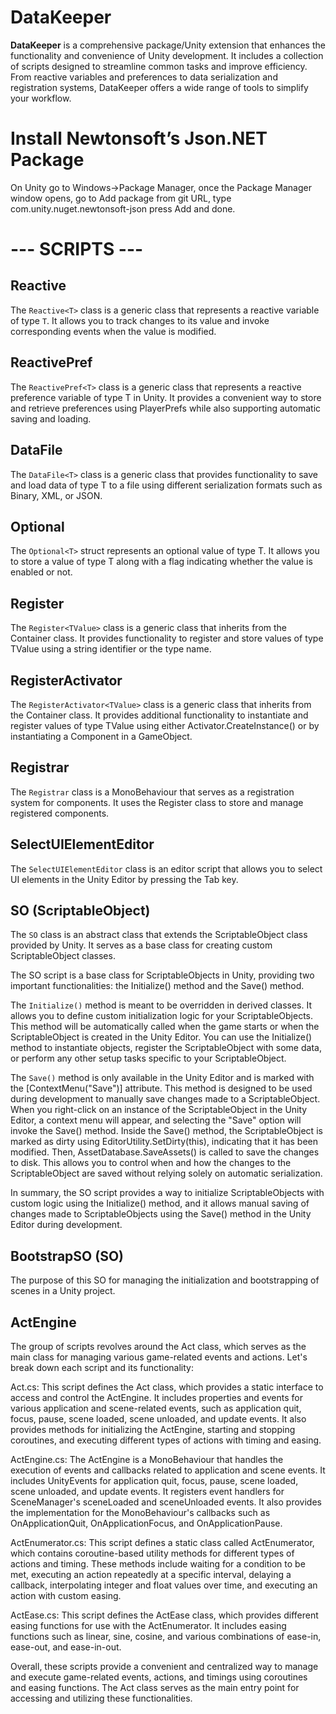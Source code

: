 # **DataKeeper**

**DataKeeper** is a comprehensive package/Unity extension that enhances the functionality and convenience of Unity development. It includes a collection of scripts designed to streamline common tasks and improve efficiency. From reactive variables and preferences to data serialization and registration systems, DataKeeper offers a wide range of tools to simplify your workflow.

# **Install Newtonsoft’s Json.NET Package**
On Unity go to Windows->Package Manager, once the Package Manager window opens, go to Add package from git URL, type com.unity.nuget.newtonsoft-json press Add and done.

# --- SCRIPTS ---

## **Reactive<T>**

The `Reactive<T>` class is a generic class that represents a reactive variable of type `T`. It allows you to track changes to its value and invoke corresponding events when the value is modified.

## **ReactivePref<T>**

The `ReactivePref<T>` class is a generic class that represents a reactive preference variable of type T in Unity. It provides a convenient way to store and retrieve preferences using PlayerPrefs while also supporting automatic saving and loading.

## **DataFile<T>**

The `DataFile<T>` class is a generic class that provides functionality to save and load data of type T to a file using different serialization formats such as Binary, XML, or JSON.

## **Optional<T>**

The `Optional<T>` struct represents an optional value of type T. It allows you to store a value of type T along with a flag indicating whether the value is enabled or not.

## **Register<TValue>**
The `Register<TValue>` class is a generic class that inherits from the Container<TValue> class. It provides functionality to register and store values of type TValue using a string identifier or the type name.

## **RegisterActivator<TValue>**
The `RegisterActivator<TValue>` class is a generic class that inherits from the Container<TValue> class. It provides additional functionality to instantiate and register values of type TValue using either Activator.CreateInstance<T>() or by instantiating a Component in a GameObject.

## **Registrar**
The `Registrar` class is a MonoBehaviour that serves as a registration system for components. It uses the Register<Component> class to store and manage registered components.

## **SelectUIElementEditor**
The `SelectUIElementEditor` class is an editor script that allows you to select UI elements in the Unity Editor by pressing the Tab key.

## **SO** (ScriptableObject)
The `SO` class is an abstract class that extends the ScriptableObject class provided by Unity. It serves as a base class for creating custom ScriptableObject classes.

The SO script is a base class for ScriptableObjects in Unity, providing two important functionalities: the Initialize() method and the Save() method.

The `Initialize()` method is meant to be overridden in derived classes. It allows you to define custom initialization logic for your ScriptableObjects. This method will be automatically called when the game starts or when the ScriptableObject is created in the Unity Editor. You can use the Initialize() method to instantiate objects, register the ScriptableObject with some data, or perform any other setup tasks specific to your ScriptableObject.

The `Save()` method is only available in the Unity Editor and is marked with the [ContextMenu("Save")] attribute. This method is designed to be used during development to manually save changes made to a ScriptableObject. When you right-click on an instance of the ScriptableObject in the Unity Editor, a context menu will appear, and selecting the "Save" option will invoke the Save() method. Inside the Save() method, the ScriptableObject is marked as dirty using EditorUtility.SetDirty(this), indicating that it has been modified. Then, AssetDatabase.SaveAssets() is called to save the changes to disk. This allows you to control when and how the changes to the ScriptableObject are saved without relying solely on automatic serialization.

In summary, the SO script provides a way to initialize ScriptableObjects with custom logic using the Initialize() method, and it allows manual saving of changes made to ScriptableObjects using the Save() method in the Unity Editor during development.

## **BootstrapSO** (SO)
The purpose of this SO for managing the initialization and bootstrapping of scenes in a Unity project. 

## **ActEngine**

The group of scripts revolves around the Act class, which serves as the main class for managing various game-related events and actions. Let's break down each script and its functionality:

Act.cs: This script defines the Act class, which provides a static interface to access and control the ActEngine. It includes properties and events for various application and scene-related events, such as application quit, focus, pause, scene loaded, scene unloaded, and update events. It also provides methods for initializing the ActEngine, starting and stopping coroutines, and executing different types of actions with timing and easing.

ActEngine.cs: The ActEngine is a MonoBehaviour that handles the execution of events and callbacks related to application and scene events. It includes UnityEvents for application quit, focus, pause, scene loaded, scene unloaded, and update events. It registers event handlers for SceneManager's sceneLoaded and sceneUnloaded events. It also provides the implementation for the MonoBehaviour's callbacks such as OnApplicationQuit, OnApplicationFocus, and OnApplicationPause.

ActEnumerator.cs: This script defines a static class called ActEnumerator, which contains coroutine-based utility methods for different types of actions and timing. These methods include waiting for a condition to be met, executing an action repeatedly at a specific interval, delaying a callback, interpolating integer and float values over time, and executing an action with custom easing.

ActEase.cs: This script defines the ActEase class, which provides different easing functions for use with the ActEnumerator. It includes easing functions such as linear, sine, cosine, and various combinations of ease-in, ease-out, and ease-in-out.

Overall, these scripts provide a convenient and centralized way to manage and execute game-related events, actions, and timings using coroutines and easing functions. The Act class serves as the main entry point for accessing and utilizing these functionalities.
